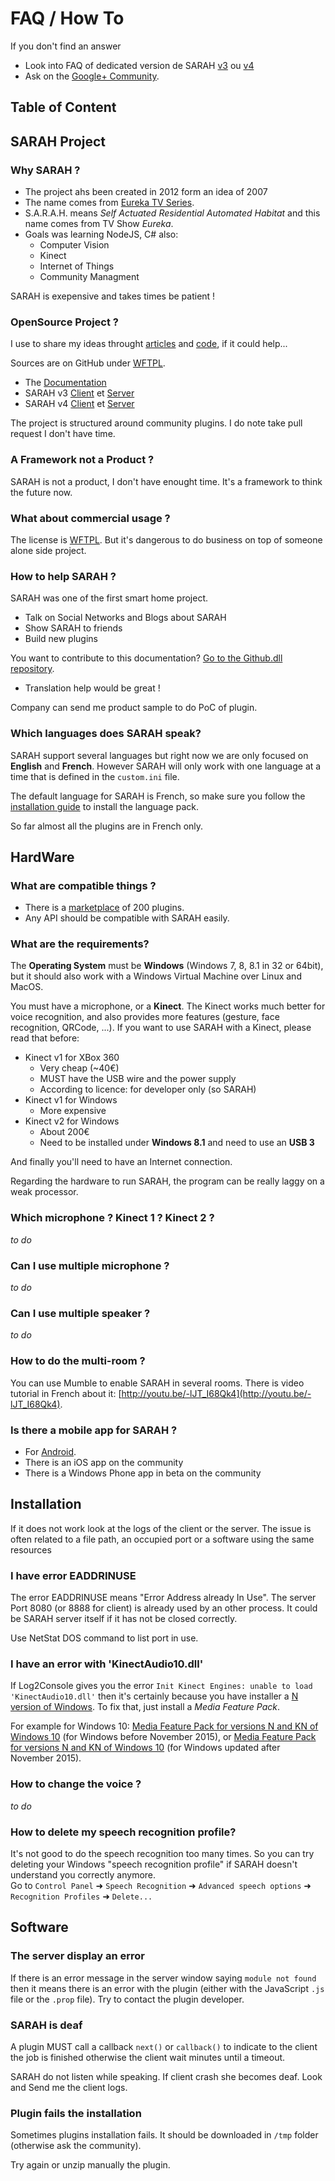# FAQ / How To

If you don't find an answer
- Look into FAQ of dedicated version de SARAH [v3](faq_v3) ou [v4](faq_v4)
- Ask on the [Google+ Community](http://community.sarah.encausse.net).

## Table of Content

## SARAH Project

### Why SARAH ?

- The project ahs been created in 2012 form an idea of 2007
- The name comes from [Eureka TV Series](http://www.syfy.com/eureka/). 
- S.A.R.A.H. means _Self Actuated Residential Automated Habitat_ and this name comes from TV Show _Eureka_.
- Goals was learning NodeJS, C# also:
  - Computer Vision
  - Kinect
  - Internet of Things
  - Community Managment

SARAH is exepensive and takes times be patient !

### OpenSource Project ?

I use to share my ideas throught [articles](http://encausse.net) and [code](https://github.com/JpEncausse), if it could help...

Sources are on GitHub under [WFTPL](fr.wikipedia.org/wiki/WTFPL).
- The [Documentation](https://github.com/JpEncausse/SARAH-Documentation)
- SARAH v3 [Client](https://github.com/JpEncausse/WSRMacro) et [Server](https://github.com/JpEncausse/WSRNodeJS) 
- SARAH v4 [Client](https://github.com/JpEncausse/SARAH-Client-Windows) et [Server](https://github.com/JpEncausse/SARAH-Server-NodeJS)

The project is structured around community plugins. I do note take pull request I don't have time.

### A Framework not a Product ?

SARAH is not a product, I don't have enought time. It's a framework to think the future now.

### What about commercial usage ?

The license is [WFTPL](fr.wikipedia.org/wiki/WTFPL). 
But it's dangerous to do business on top of someone alone side project.

### How to help SARAH ?

SARAH was one of the first smart home project.

* Talk on Social Networks and Blogs about SARAH
* Show SARAH to friends
* Build new plugins

You want to contribute to this documentation? [Go to the Github.dll repository](https://github.com/JpEncausse/SARAH-Documentation/tree/gh-pages).
* Translation help would be great !

Company can send me product sample to do PoC of plugin.

### Which languages does SARAH speak?

SARAH support several languages but right now we are only focused on **English** and **French**.
However SARAH will only work with one language at a time that is defined in the `custom.ini` file.

The default language for SARAH is French, so make sure you follow the [installation guide](#getting_started) to install the language pack.

So far almost all the plugins are in French only.


## HardWare

### What are compatible things ?

- There is a [marketplace](/home?page=marketplace) of 200 plugins.
- Any API should be compatible with SARAH easily.

### What are the requirements?

The **Operating System** must be **Windows** (Windows 7, 8, 8.1 in 32 or 64bit), but it should also work with a Windows Virtual Machine over Linux and MacOS.

You must have a microphone, or a **Kinect**. The Kinect works much better for voice recognition, and also provides more features (gesture, face recognition, QRCode, ...).
If you want to use SARAH with a Kinect, please read that before:
* Kinect v1 for XBox 360
  * Very cheap (~40€)
  * MUST have the USB wire and the power supply
  * According to licence: for developer only (so SARAH)
* Kinect v1 for Windows
  * More expensive
* Kinect v2 for Windows
  * About 200€
  * Need to be installed under **Windows 8.1** and need to use an **USB 3**

And finally you'll need to have an Internet connection.

Regarding the hardware to run SARAH, the program can be really laggy on a weak processor.


### Which microphone ? Kinect 1 ? Kinect 2 ?

_to do_

### Can I use multiple microphone ?

_to do_

### Can I use multiple speaker ?

_to do_

### How to do the multi-room ?

You can use Mumble to enable SARAH in several rooms. There is video tutorial in French about it: [http://youtu.be/-lJT_I68Qk4](http://youtu.be/-lJT_I68Qk4).

### Is there a mobile app for SARAH ?

* For [Android](https://play.google.com/store/apps/details?id=net.android.clientsarah).
* There is an iOS app on the community
* There is a Windows Phone app in beta on the community


## Installation

If it does not work look at the logs of the client or the server. The issue is often related to a file path, an occupied port or a software using the same resources

### I have error EADDRINUSE

The error EADDRINUSE means "Error Address already In Use". The server Port 8080 (or 8888 for client) is already used by an other process. It could be SARAH server itself if it has not be closed correctly.

Use NetStat DOS command to list port in use.

### I have an error with 'KinectAudio10.dll'

If Log2Console gives you the error `Init Kinect Engines: unable to load 'KinectAudio10.dll'` then it's certainly because you have installer a [N version of Windows](http://windows.microsoft.com/en-us/windows-8/upgrade-to-n).
To fix that, just install a *Media Feature Pack*.

For example for Windows 10: [Media Feature Pack for versions N and KN of Windows 10](https://www.microsoft.com/fr-FR/download/details.aspx?id=48231) (for Windows before November 2015), or [Media Feature Pack for versions N and KN of Windows 10](https://www.microsoft.com/en-US/download/details.aspx?id=49919) (for Windows updated after November 2015).

### How to change the voice ?

_to do_

### How to delete my speech recognition profile?

It's not good to do the speech recognition too many times. So you can try deleting your Windows "speech recognition profile" if SARAH doesn't understand you correctly anymore.  
Go to `Control Panel` ➜ `Speech Recognition` ➜ `Advanced speech options` ➜ `Recognition Profiles` ➜ `Delete...`


## Software

### The server display an error

If there is an error message in the server window saying `module not found` then it means there is an error with the plugin (either with the JavaScript `.js` file or the `.prop` file). Try to contact the plugin developer.

### SARAH is deaf

A plugin MUST call a callback `next()` or `callback()` to indicate to the client the job is finished otherwise the client wait minutes until a timeout.

SARAH do not listen while speaking. If client crash she becomes deaf. Look and Send me the client logs.

### Plugin fails the installation

Sometimes plugins installation fails. It should be downloaded in `/tmp` folder (otherwise ask the community).  

Try again or unzip manually the plugin.




